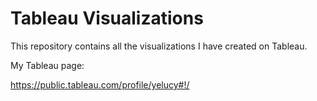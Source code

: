 # Tableau Visualizations 

This repository contains all the visualizations I have created on Tableau. 


My Tableau page: 

https://public.tableau.com/profile/yelucy#!/
